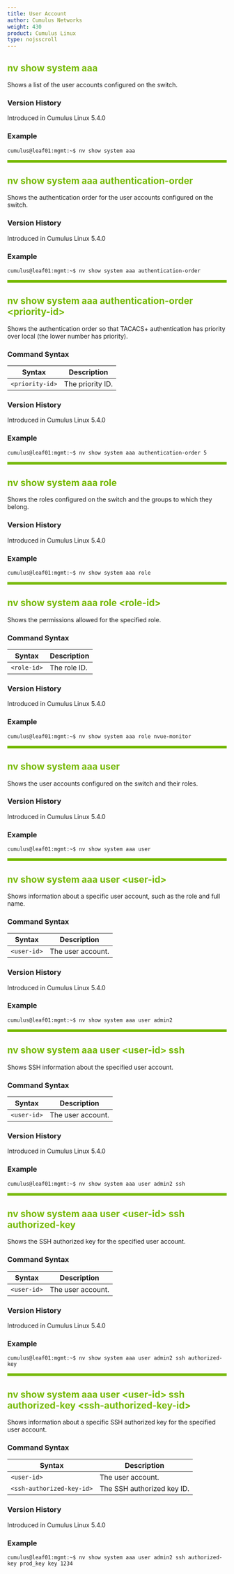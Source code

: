 ```yaml
---
title: User Account
author: Cumulus Networks
weight: 430
product: Cumulus Linux
type: nojsscroll
---
```

<style>
h { color: RGB(118,185,0)}
</style>
## <h>nv show system aaa</h>

Shows a list of the user accounts configured on the switch.

### Version History

Introduced in Cumulus Linux 5.4.0

### Example

```
cumulus@leaf01:mgmt:~$ nv show system aaa
```

<HR STYLE="BORDER: DASHED RGB(118,185,0) 0.5PX;BACKGROUND-COLOR: RGB(118,185,0);HEIGHT: 4.0PX;"/>

## <h>nv show system aaa authentication-order</h>

Shows the authentication order for the user accounts configured on the switch.

### Version History

Introduced in Cumulus Linux 5.4.0

### Example

```
cumulus@leaf01:mgmt:~$ nv show system aaa authentication-order
```

<HR STYLE="BORDER: DASHED RGB(118,185,0) 0.5PX;BACKGROUND-COLOR: RGB(118,185,0);HEIGHT: 4.0PX;"/>

## <h>nv show system aaa authentication-order \<priority-id\></h>

Shows the authentication order so that TACACS+ authentication has priority over local (the lower number has priority).

### Command Syntax

| Syntax |  Description   |
| --------- | -------------- |
| `<priority-id>`    |  The priority ID. |

### Version History

Introduced in Cumulus Linux 5.4.0

### Example

```
cumulus@leaf01:mgmt:~$ nv show system aaa authentication-order 5
```

<HR STYLE="BORDER: DASHED RGB(118,185,0) 0.5PX;BACKGROUND-COLOR: RGB(118,185,0);HEIGHT: 4.0PX;"/>

## <h>nv show system aaa role</h>

Shows the roles configured on the switch and the groups to which they belong.

### Version History

Introduced in Cumulus Linux 5.4.0

### Example

```
cumulus@leaf01:mgmt:~$ nv show system aaa role
```

<HR STYLE="BORDER: DASHED RGB(118,185,0) 0.5PX;BACKGROUND-COLOR: RGB(118,185,0);HEIGHT: 4.0PX;"/>

## <h>nv show system aaa role \<role-id\></h>

Shows the permissions allowed for the specified role.

### Command Syntax

| Syntax |  Description   |
| --------- | -------------- |
| `<role-id>`    |  The role ID. |

### Version History

Introduced in Cumulus Linux 5.4.0

### Example

```
cumulus@leaf01:mgmt:~$ nv show system aaa role nvue-monitor
```

<HR STYLE="BORDER: DASHED RGB(118,185,0) 0.5PX;BACKGROUND-COLOR: RGB(118,185,0);HEIGHT: 4.0PX;"/>

## <h>nv show system aaa user</h>

Shows the user accounts configured on the switch and their roles.

### Version History

Introduced in Cumulus Linux 5.4.0

### Example

```
cumulus@leaf01:mgmt:~$ nv show system aaa user
```

<HR STYLE="BORDER: DASHED RGB(118,185,0) 0.5PX;BACKGROUND-COLOR: RGB(118,185,0);HEIGHT: 4.0PX;"/>

## <h>nv show system aaa user \<user-id\></h>

Shows information about a specific user account, such as the role and full name.

### Command Syntax

| Syntax |  Description   |
| --------- | -------------- |
| `<user-id>`    |  The user account. |

### Version History

Introduced in Cumulus Linux 5.4.0

### Example

```
cumulus@leaf01:mgmt:~$ nv show system aaa user admin2
```

<HR STYLE="BORDER: DASHED RGB(118,185,0) 0.5PX;BACKGROUND-COLOR: RGB(118,185,0);HEIGHT: 4.0PX;"/>

## <h>nv show system aaa user \<user-id\> ssh</h>

Shows SSH information about the specified user account.

### Command Syntax

| Syntax |  Description   |
| --------- | -------------- |
| `<user-id>`    |  The user account. |

### Version History

Introduced in Cumulus Linux 5.4.0

### Example

```
cumulus@leaf01:mgmt:~$ nv show system aaa user admin2 ssh
```
<HR STYLE="BORDER: DASHED RGB(118,185,0) 0.5PX;BACKGROUND-COLOR: RGB(118,185,0);HEIGHT: 4.0PX;"/>

## <h>nv show system aaa user \<user-id\> ssh authorized-key</h>

Shows the SSH authorized key for the specified user account.

### Command Syntax

| Syntax |  Description   |
| --------- | -------------- |
| `<user-id>`    |  The user account. |

### Version History

Introduced in Cumulus Linux 5.4.0

### Example

```
cumulus@leaf01:mgmt:~$ nv show system aaa user admin2 ssh authorized-key
```

<HR STYLE="BORDER: DASHED RGB(118,185,0) 0.5PX;BACKGROUND-COLOR: RGB(118,185,0);HEIGHT: 4.0PX;"/>

## <h>nv show system aaa user \<user-id\> ssh authorized-key \<ssh-authorized-key-id\></h>

Shows information about a specific SSH authorized key for the specified user account.

### Command Syntax

| Syntax |  Description   |
| --------- | -------------- |
| `<user-id>`    |  The user account. |
| `<ssh-authorized-key-id>`    |  The SSH authorized key ID. |

### Version History

Introduced in Cumulus Linux 5.4.0

### Example

```
cumulus@leaf01:mgmt:~$ nv show system aaa user admin2 ssh authorized-key prod_key key 1234
```
